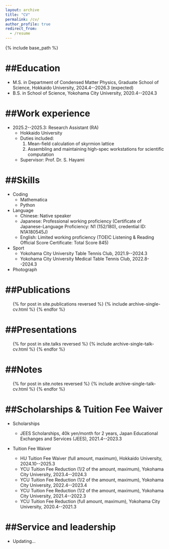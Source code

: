 ```yaml
---
layout: archive
title: "CV"
permalink: /cv/
author_profile: true
redirect_from:
  - /resume
---
```


{% include base_path %}

##Education
======
* M.S. in Department of Condensed Matter Physics, Graduate School of Science, Hokkaido University, 2024.4--2026.3 (expected)
* B.S. in School of Science, Yokohama City University, 2020.4--2024.3

##Work experience
======
* 2025.2--2025.3: Research Assistant (RA)
  * Hokkaido University
  * Duties included:
    1. Mean-field calculation of skyrmion lattice
    2. Assembling and maintaining high-spec workstations for scientific computation
  * Supervisor: Prof. Dr. S. Hayami
  
##Skills
======
* Coding
    * Mathematica
    * Python
* Language 
  * Chinese: Native speaker
  * Japanese:  Professional working proficiency (Certificate of Japanese-Language Proficiency: N1 (152/180), credential ID: N1A180545J)
  * English: Limited working proficiency (TOEIC Listening & Reading Official Score Certificate: Total Score 845)
* Sport
  * Yokohama City University Table Tennis Club, 2021.9--2024.3
  * Yokohama City University Medical Table Tennis Club, 2022.8--2024.3
* Photograph
  
##Publications
======
  <ul>{% for post in site.publications reversed %}
    {% include archive-single-cv.html %}
  {% endfor %}</ul>
  
##Presentations
======
  <ul>{% for post in site.talks reversed %}
    {% include archive-single-talk-cv.html  %}
  {% endfor %}</ul>

##Notes
======
  <ul>{% for post in site.notes reversed %}
    {% include archive-single-talk-cv.html  %}
  {% endfor %}</ul>


##Scholarships & Tuition Fee Waiver
======
* Scholarships
  * JEES Scholarships, 40k yen/month for 2 years, Japan Educational Exchanges and Services (JEES), 2021.4--2023.3

* Tuition Fee Waiver
  * HU Tuition Fee Waiver (full amount, maximum), Hokkaido University, 2024.10--2025.3
  * YCU Tuition Fee Reduction (1/2 of the amount, maximum), Yokohama City University, 2023.4--2024.3
  * YCU Tuition Fee Reduction (1/2 of the amount, maximum), Yokohama City University, 2022.4--2023.4
  * YCU Tuition Fee Reduction (1/2 of the amount, maximum), Yokohama City University, 2021.4--2022.3
  * YCU Tuition Fee Reduction (full amount, maximum), Yokohama City University, 2020.4--2021.3

##Service and leadership
======
* Updating...
